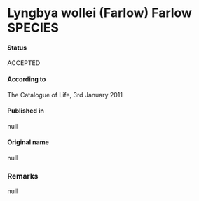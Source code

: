 # Lyngbya wollei (Farlow) Farlow SPECIES

#### Status
ACCEPTED

#### According to
The Catalogue of Life, 3rd January 2011

#### Published in
null

#### Original name
null

### Remarks
null